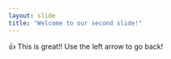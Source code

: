 ```yaml
---
layout: slide
title: "Welcome to our second slide!"
---
```

:+1: This is great!!
Use the left arrow to go back!
